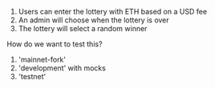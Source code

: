 
1. Users can enter the lottery with ETH based on a USD fee
2. An admin will choose when the lottery is over
3. The lottery will select a random winner

How do we want to test this?

1. 'mainnet-fork'
2. 'development' with mocks
3. 'testnet'